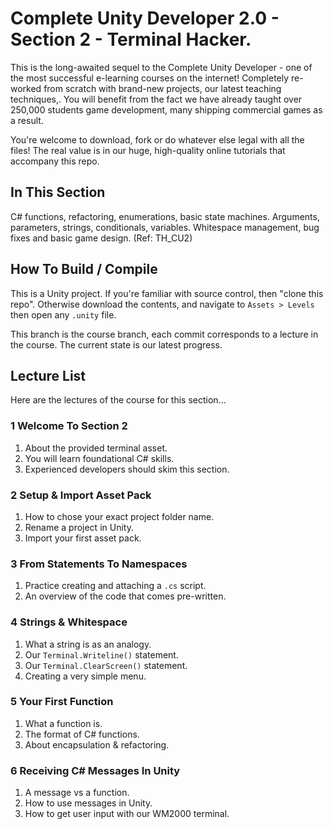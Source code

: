 # Complete Unity Developer 2.0 - Section 2 - Terminal Hacker.

This is the long-awaited sequel to the Complete Unity Developer - one of the most successful e-learning courses on the internet! Completely re-worked from scratch with brand-new projects, our latest teaching techniques,. You will benefit from the fact we have already taught over 250,000 students game development, many shipping commercial games as a result.

You're welcome to download, fork or do whatever else legal with all the files! The real value is in our huge, high-quality online tutorials that accompany this repo.

## In This Section
C# functions, refactoring, enumerations, basic state machines. Arguments, parameters, strings, conditionals, variables. Whitespace management, bug fixes and basic game design. (Ref: TH_CU2)

## How To Build / Compile
This is a Unity project. If you're familiar with source control, then "clone this repo". Otherwise download the contents, and navigate to `Assets > Levels` then open any `.unity` file.

This branch is the course branch, each commit corresponds to a lecture in the course. The current state is our latest progress.

## Lecture List
Here are the lectures of the course for this section...

### 1 Welcome To Section 2
1. About the provided terminal asset.
2. You will learn foundational C# skills.
3. Experienced developers should skim this section.

### 2 Setup & Import Asset Pack
1. How to chose your exact project folder name.
2. Rename a project in Unity.
3. Import your first asset pack.

### 3 From Statements To Namespaces
1. Practice creating and attaching a `.cs` script.
2. An overview of the code that comes pre-written.

### 4 Strings & Whitespace
1. What a string is as an analogy.
2. Our `Terminal.Writeline()` statement.
3. Our `Terminal.ClearScreen()` statement.
4. Creating a very simple menu.

### 5 Your First Function
1. What a function is.
2. The format of C# functions.
3. About encapsulation & refactoring.


### 6 Receiving C# Messages In Unity
1. A message vs a function.
2. How to use messages in Unity.
3. How to get user input with our WM2000 terminal.
